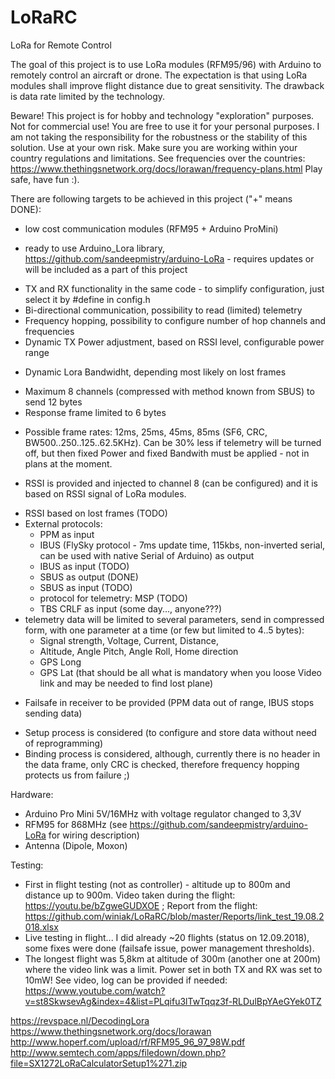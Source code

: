 # LoRaRC
LoRa for Remote Control

The goal of this project is to use LoRa modules (RFM95/96) with Arduino to remotely control an aircraft or drone. The expectation is that using LoRa modules shall improve flight distance due to great sensitivity. The drawback is data rate limited by the technology.

Beware!
This project is for hobby and technology "exploration" purposes. Not for commercial use! You are free to use it for your personal purposes. I am not taking the responsibility for the robustness or the stability of this solution. Use at your own risk. Make sure you are working within your country regulations and limitations. 
See frequencies over the countries: https://www.thethingsnetwork.org/docs/lorawan/frequency-plans.html
Play safe, have fun :).

There are following targets to be achieved in this project ("+" means DONE):
+ low cost communication modules (RFM95 + Arduino ProMini)
- ready to use Arduino_Lora library, https://github.com/sandeepmistry/arduino-LoRa - requires updates or will be included as a part of this project
+ TX and RX functionality in the same code - to simplify configuration, just select it by #define in config.h
+ Bi-directional communication, possibility to read (limited) telemetry
+ Frequency hopping, possibility to configure number of hop channels and frequencies
+ Dynamic TX Power adjustment, based on RSSI level, configurable power range
- Dynamic Lora Bandwidht, depending most likely on lost frames
+ Maximum 8 channels (compressed with method known from SBUS) to send 12 bytes
+ Response frame limited to 6 bytes
- Possible frame rates: 12ms, 25ms, 45ms, 85ms (SF6, CRC, BW500..250..125..62.5KHz). Can be 30% less if telemetry will be turned off, but then fixed Power and fixed Bandwith must be applied - not in plans at the moment.
+ RSSI is provided and injected to channel 8 (can be configured) and it is based on RSSI signal of LoRa modules.
- RSSI based on lost frames (TODO)
- External protocols: 
  + PPM as input
  + IBUS (FlySky protocol - 7ms update time, 115kbs, non-inverted serial, can be used with native Serial of Arduino) as output
  - IBUS as input (TODO)
  + SBUS as output (DONE)
  - SBUS as input (TODO)
  - protocol for telemetry: MSP (TODO)
  - TBS CRLF as  input (some day..., anyone???)
- telemetry data will be limited to several parameters, send in compressed form, with one parameter at a time (or few but limited to 4..5 bytes):
  - Signal strength, Voltage, Current, Distance, 
  - Altitude, Angle Pitch, Angle Roll, Home direction
  - GPS Long
  - GPS Lat
  (that should be all what is mandatory when you loose Video link and may be needed to find lost plane)
+ Failsafe in receiver to be provided (PPM data out of range, IBUS stops sending data)
- Setup process is considered (to configure and store data without need of reprogramming)
- Binding process is considered, although, currently there is no header in the data frame, only CRC is checked, therefore frequency hopping protects us from failure ;)

Hardware:
- Arduino Pro Mini 5V/16MHz with voltage regulator changed to 3,3V
- RFM95 for 868MHz (see https://github.com/sandeepmistry/arduino-LoRa for wiring description)
- Antenna (Dipole, Moxon)

Testing:
- First in flight testing (not as controller) - altitude up to 800m and distance up to 900m. Video taken during the flight: https://youtu.be/bZgweGUDXOE ; Report from the flight: https://github.com/winiak/LoRaRC/blob/master/Reports/link_test_19.08.2018.xlsx
- Live testing in flight... I did already ~20 flights (status on 12.09.2018), some fixes were done (failsafe issue, power management thresholds). 
- The longest flight was 5,8km at altitude of 300m (another one at 200m) where the video link was a limit. Power set in both TX and RX was set to 10mW! See video, log can be provided if needed: https://www.youtube.com/watch?v=st8SkwsevAg&index=4&list=PLqifu3lTwTqqz3f-RLDulBpYAeGYek0TZ



https://revspace.nl/DecodingLora
https://www.thethingsnetwork.org/docs/lorawan
http://www.hoperf.com/upload/rf/RFM95_96_97_98W.pdf
http://www.semtech.com/apps/filedown/down.php?file=SX1272LoRaCalculatorSetup1%271.zip
